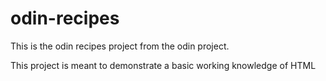 # odin-recipes

This is the odin recipes project from the odin project. 

This project is meant to demonstrate a basic working knowledge of HTML
